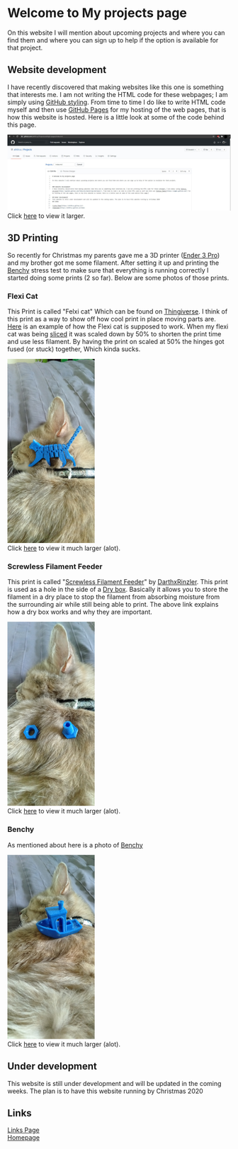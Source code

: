 # Welcome to My projects page

On this website I will mention about upcoming projects and where you can find them and where you can sign up to help if the option is available for that project. 


## Website development
I have recently discovered that making websites like this one is something that interests me. I am not writing the HTML code for these webpages; I am simply using [GitHub styling](https://guides.github.com/features/mastering-markdown/). From time to time I do like to write HTML code myself and then use [GitHub Pages](https://pages.github.com/) for my hosting of the web pages, that is how this website is hosted. Here is a little look at some of the code behind this page.

![Backend code](/photos/Projects-backend-code.jpg)
Click [here](https://github.com/ath0rus/Projects/blob/gh-pages/photos/Projects-backend-code.jpg) to view it larger.


## 3D Printing
So recently for Christmas my parents gave me a 3D printer ([Ender 3 Pro](https://m.media-amazon.com/images/I/618A-KYHF1L.jpg)) and my brother got me some filament. After setting it up and printing the [Benchy](https://cdn.thingiverse.com/renders/62/ab/d7/e3/ea/1_3D-printed_3DBenchy_by_Creative-Tools.com_preview_featured.JPG) stress test to make sure that everything is running correctly I started doing some prints (2 so far). Below are some photos of those prints. 

### Flexi Cat
This Print is called "Felxi cat" Which can be found on [Thingiverse](https://www.thingiverse.com/thing:3576952). I think of this print as a way to show off how cool print in place moving parts are. [Here](https://www.youtube.com/watch?v=vK3fUMEQAeU) is an example of how the Flexi cat is supposed to work. When my flexi cat was being [sliced](https://libguides.ecu.edu/c.php?g=154937&p=6016326) it was scaled down by 50% to shorten the print time and use less filament. By having the print on scaled at 50% the hinges got fused (or stuck) together, Which kinda sucks.

<!-- ![Flexi Cat Fail](/photos/flexicat(fail).jpg =2080x985) -->
<img src="/photos/flexicat(fail).jpg" alt="Flexi Cat Fail" width="197" height="416">\
Click [here](https://github.com/ath0rus/Projects/blob/gh-pages/photos/flexicat(fail).jpg) to view it much larger (alot).

### Screwless Filament Feeder
This print is called "[Screwless Filament Feeder](https://www.thingiverse.com/thing:1750875)" by [DarthxRinzler](https://www.thingiverse.com/DarthxRinzler). This print is used as a hole in the side of a [Dry box](https://3dprinting.com/how-to/filament-storage-3d-printing-guide/). Basically it allows you to store the filament in a dry place to stop the filament from absorbing moisture from the surrounding air while still being able to print. The above link explains how a dry box works and why they are important. 

<img src="/photos/filfeeder.jpg" alt="Flexi Cat Fail" width="197" height="416">\
Click [here](https://github.com/ath0rus/Projects/blob/gh-pages/photos/filfeeder.jpg) to view it much larger (alot).

### Benchy
As mentioned about here is a photo of [Benchy](https://www.thingiverse.com/thing:763622)

<img src="/photos/Benchy.jpg" alt="Flexi Cat Fail" width="197" height="416">\
Click [here](https://github.com/ath0rus/Projects/blob/gh-pages/photos/Benchy.jpg) to view it much larger (alot).

## Under development
This website is still under development and will be updated in the coming weeks. The plan is to have this website running by Christmas 2020
## Links

[Links Page](https://ath0rus.github.io)\
[Homepage](https://ath0rus.github.io/Home)
